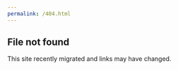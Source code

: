 ```yaml
---
permalink: /404.html
---
```


## File not found

This site recently migrated and links may have changed. 
